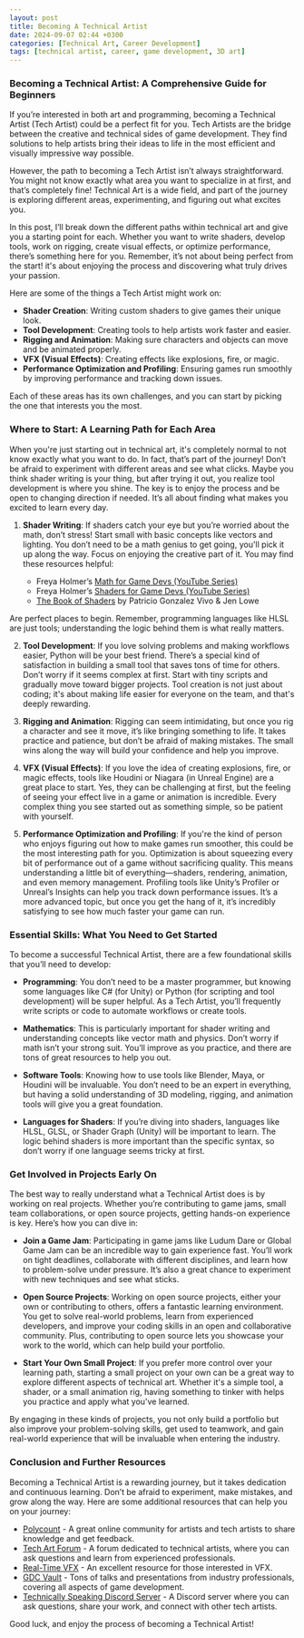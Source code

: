 ```yaml
---
layout: post
title: Becoming A Technical Artist
date: 2024-09-07 02:44 +0300
categories: [Technical Art, Career Development]
tags: [technical artist, career, game development, 3D art]
---
```


### Becoming a Technical Artist: A Comprehensive Guide for Beginners

If you’re interested in both art and programming, becoming a Technical Artist (Tech Artist) could be a perfect fit for you. Tech Artists are the bridge between the creative and technical sides of game development. They find solutions to help artists bring their ideas to life in the most efficient and visually impressive way possible.

However, the path to becoming a Tech Artist isn’t always straightforward. You might not know exactly what area you want to specialize in at first, and that’s completely fine! Technical Art is a wide field, and part of the journey is exploring different areas, experimenting, and figuring out what excites you.

In this post, I’ll break down the different paths within technical art and give you a starting point for each. Whether you want to write shaders, develop tools, work on rigging, create visual effects, or optimize performance, there’s something here for you. Remember, it’s not about being perfect from the start! it's about enjoying the process and discovering what truly drives your passion.

Here are some of the things a Tech Artist might work on:

- **Shader Creation**: Writing custom shaders to give games their unique look.
- **Tool Development**: Creating tools to help artists work faster and easier.
- **Rigging and Animation**: Making sure characters and objects can move and be animated properly.
- **VFX (Visual Effects)**: Creating effects like explosions, fire, or magic.
- **Performance Optimization and Profiling**: Ensuring games run smoothly by improving performance and tracking down issues.

Each of these areas has its own challenges, and you can start by picking the one that interests you the most.

### Where to Start: A Learning Path for Each Area

When you're just starting out in technical art, it's completely normal to not know exactly what you want to do. In fact, that’s part of the journey! Don’t be afraid to experiment with different areas and see what clicks. Maybe you think shader writing is your thing, but after trying it out, you realize tool development is where you shine. The key is to enjoy the process and be open to changing direction if needed. It’s all about finding what makes you excited to learn every day.

1. **Shader Writing**: If shaders catch your eye but you’re worried about the math, don’t stress! Start small with basic concepts like vectors and lighting. You don’t need to be a math genius to get going, you'll pick it up along the way. Focus on enjoying the creative part of it. You may find these resources helpful:

   - Freya Holmer’s [Math for Game Devs (YouTube Series)](https://youtube.com/playlist?list=PLImQaTpSAdsD88wprTConznD1OY1EfK_V&si=0Yv4grmZ4HvgiVhN)
   - Freya Holmer’s [Shaders for Game Devs (YouTube Series)](https://youtube.com/playlist?list=PLImQaTpSAdsCnJon-Eir92SZMl7tPBS4Z&si=syaBY1hvaY9QF1wq)
   - [The Book of Shaders](https://thebookofshaders.com/) by Patricio Gonzalez Vivo & Jen Lowe

Are perfect places to begin. Remember, programming languages like HLSL are just tools; understanding the logic behind them is what really matters.

2. **Tool Development**: If you love solving problems and making workflows easier, Python will be your best friend. There’s a special kind of satisfaction in building a small tool that saves tons of time for others. Don’t worry if it seems complex at first. Start with tiny scripts and gradually move toward bigger projects. Tool creation is not just about coding; it's about making life easier for everyone on the team, and that's deeply rewarding.

3. **Rigging and Animation**: Rigging can seem intimidating, but once you rig a character and see it move, it’s like bringing something to life. It takes practice and patience, but don’t be afraid of making mistakes. The small wins along the way will build your confidence and help you improve.

4. **VFX (Visual Effects)**: If you love the idea of creating explosions, fire, or magic effects, tools like Houdini or Niagara (in Unreal Engine) are a great place to start. Yes, they can be challenging at first, but the feeling of seeing your effect live in a game or animation is incredible. Every complex thing you see started out as something simple, so be patient with yourself.

5. **Performance Optimization and Profiling**: If you're the kind of person who enjoys figuring out how to make games run smoother, this could be the most interesting path for you. Optimization is about squeezing every bit of performance out of a game without sacrificing quality. This means understanding a little bit of everything—shaders, rendering, animation, and even memory management. Profiling tools like Unity’s Profiler or Unreal’s Insights can help you track down performance issues. It’s a more advanced topic, but once you get the hang of it, it’s incredibly satisfying to see how much faster your game can run.

### Essential Skills: What You Need to Get Started

To become a successful Technical Artist, there are a few foundational skills that you’ll need to develop:

- **Programming**: You don’t need to be a master programmer, but knowing some languages like C# (for Unity) or Python (for scripting and tool development) will be super helpful. As a Tech Artist, you’ll frequently write scripts or code to automate workflows or create tools.
- **Mathematics**: This is particularly important for shader writing and understanding concepts like vector math and physics. Don’t worry if math isn’t your strong suit. You’ll improve as you practice, and there are tons of great resources to help you out.

- **Software Tools**: Knowing how to use tools like Blender, Maya, or Houdini will be invaluable. You don’t need to be an expert in everything, but having a solid understanding of 3D modeling, rigging, and animation tools will give you a great foundation.

- **Languages for Shaders**: If you’re diving into shaders, languages like HLSL, GLSL, or Shader Graph (Unity) will be important to learn. The logic behind shaders is more important than the specific syntax, so don’t worry if one language seems tricky at first.

### Get Involved in Projects Early On

The best way to really understand what a Technical Artist does is by working on real projects. Whether you’re contributing to game jams, small team collaborations, or open source projects, getting hands-on experience is key. Here’s how you can dive in:

- **Join a Game Jam**: Participating in game jams like Ludum Dare or Global Game Jam can be an incredible way to gain experience fast. You’ll work on tight deadlines, collaborate with different disciplines, and learn how to problem-solve under pressure. It’s also a great chance to experiment with new techniques and see what sticks.

- **Open Source Projects**: Working on open source projects, either your own or contributing to others, offers a fantastic learning environment. You get to solve real-world problems, learn from experienced developers, and improve your coding skills in an open and collaborative community. Plus, contributing to open source lets you showcase your work to the world, which can help build your portfolio.

- **Start Your Own Small Project**: If you prefer more control over your learning path, starting a small project on your own can be a great way to explore different aspects of technical art. Whether it's a simple tool, a shader, or a small animation rig, having something to tinker with helps you practice and apply what you've learned.

By engaging in these kinds of projects, you not only build a portfolio but also improve your problem-solving skills, get used to teamwork, and gain real-world experience that will be invaluable when entering the industry.

### Conclusion and Further Resources

Becoming a Technical Artist is a rewarding journey, but it takes dedication and continuous learning. Don’t be afraid to experiment, make mistakes, and grow along the way. Here are some additional resources that can help you on your journey:

- [Polycount](https://polycount.com/) - A great online community for artists and tech artists to share knowledge and get feedback.
- [Tech Art Forum](https://tech-artists.org/) - A forum dedicated to technical artists, where you can ask questions and learn from experienced professionals.
- [Real-Time VFX](https://realtimevfx.com/) - An excellent resource for those interested in VFX.
- [GDC Vault](https://www.gdcvault.com/) - Tons of talks and presentations from industry professionals, covering all aspects of game development.
- [Technically Speaking Discord Server](https://discord.gg/GpSyZE9e5K) - A Discord server where you can ask questions, share your work, and connect with other tech artists.

Good luck, and enjoy the process of becoming a Technical Artist!
